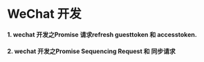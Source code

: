 # WeChat 开发
#### 1. wechat 开发之Promise 请求refresh guesttoken 和 accesstoken.
#### 2. wechat 开发之Promise Sequencing Request 和 同步请求
